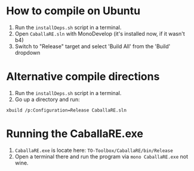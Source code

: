 # How to compile on Ubuntu

1. Run the `installDeps.sh` script in a terminal.
2. Open `CaballaRE.sln` with MonoDevelop (it's installed now, if it wasn't b4)
3. Switch to "Release" target and select 'Build All' from the 'Build' dropdown

# Alternative compile directions

1. Run the `installDeps.sh` script in a terminal.
2. Go up a directory and run:
```
xbuild /p:Configuration=Release CaballaRE.sln
```

# Running the CaballaRE.exe
1. `CaballaRE.exe` is locate here: `TO-Toolbox/CaballaRE/bin/Release`
2. Open a terminal there and run the program via `mono CaballaRE.exe` not wine.
